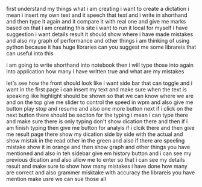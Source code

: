 first understand my things what i am creating i want to create a dictation i mean i insert my own text and it speech that text and i write in shorthand and then type it again and it compare it with real one and give me marks based on that i am creating this site i want to run it local for myself i have suggestion i want details result it should show where i have made mistakes and also my graph of performance and other things i am thinking of using python because it has huge libraries can you suggest me some librareis that can useful into this 


i am going to write shorthand into notebook  then i will type those into again into application how many i have written true and what are my mistakes 



let's see how the front should look like i want side bar that can toggle and i want in the first page i can insert my text and make sure when the text is speaking like highlight should be shown so that we can know where we are and on the top give me slider to control the speed in wpm and also give me button play stop and resume and also one more button next if i click on the next button there should be seciton for the typing i mean i can type there and make sure there is only typing don't show dication there and then  if i am finish typing then give me button for analyis if i clcik there and then give me result page there show my dication side by side with the actual and show mistak in the read other in the green and also if there are speeling mistake show it in orange and then show graph and other things you have mentioned and also in teh sidebar give  em history button and i can see my previous dication and also allow me to enter so that i can see my details result and make sure to show how many mistakes i have done how many are correct and also grammer misktake with accuracy the librareis you have mention make usre we can sue those all